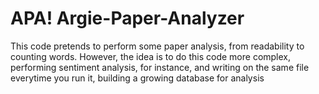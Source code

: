 # APA! Argie-Paper-Analyzer
This code pretends to perform some paper analysis, from readability to counting words. However, the idea is to do this code more complex, performing sentiment analysis, for instance, and writing on the same file everytime you run it, building a growing database for analysis
